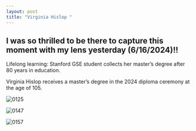 ```yaml
---
layout: post
title: "Virginia Hislop "
---
```


I was so thrilled to be there to capture this moment with my lens yesterday (6/16/2024)!!
---------
Lifelong learning: Stanford GSE student collects her master’s degree after 80 years in education.

Virginia Hislop receives a master’s degree in the 2024 diploma ceremony at the age of 105.

![0125](https://github.com/kathybeyer/kathybeyer.github.io/assets/121460653/7a15a2c1-b587-4930-ad70-c353ac645b35)

![0147](https://github.com/kathybeyer/kathybeyer.github.io/assets/121460653/80e0fdc1-3327-464a-b206-5cb273babe72)

![0157](https://github.com/kathybeyer/kathybeyer.github.io/assets/121460653/451f3b05-48ed-48be-9ab3-e3e2ff973eaa)



